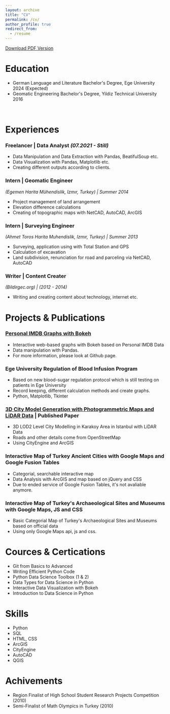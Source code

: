```yaml
---
layout: archive
title: "CV"
permalink: /cv/
author_profile: true
redirect_from:
  - /resume
---
```


[Download PDF Version](files/cv.pdf)

Education
======
* German Language and Literature Bachelor's Degree, Ege University 2024 (Expected)
* Geomatic Engineering Bachelor's Degree, Yildiz Technical University 2016

<br>

Experiences
======
### **Freelancer | Data Analyst** *(07.2021 - Still)*
  * Data Manipulation and Data Extraction with Pandas, BeatifulSoup etc.
  * Data Visualization with Pandas, Matplotlib etc.
  * Creating different outputs according to clients.

### **Intern | Geomatic Engineer**
*(Egemen Harita Mühendislik, Izmır, Turkey) | Summer 2014*

  * Project management of land arrangement
  * Elevation difference calculations
  * Creating of topographic maps with NetCAD, AutoCAD, ArcGIS

### **Intern | Surveying Engineer**
*(Ahmet Toros Harita Muhendislik, Izmır, Turkey) | Summer 2013*
  * Surveying, application using with Total Station and GPS
  * Calculation of excavation
  * Land subdivision, renunciation for road and parceling via NetCAD, AutoCAD

### **Writer | Content Creater**
*(Bildirgec.org) | (2012 - 2014)*
  * Writing and creating content about technology, internet etc.
  
Projects & Publications
======
### **[Personal IMDB Graphs with Bokeh](https://github.com/angelsdemos/Personal-IMDB-Graphs-with-Bokeh)**
  * Interactive web-based graphs with Bokeh based on Personal IMDB Data
  * Data manipulation with Pandas.
  * For more information, please look at Github page.

### Ege University Regulation of Blood Infusion Program
  * Based on new blood-sugar regulation protocol which is still testing on patients in Ege University
  * Record keeping, different calculation methods and create graphs.
  * Python, Matplotlib, Tkinter

### [3D City Model Generation with Photogrammetric Maps and LiDAR Data](files/3b_modelling_bildiri.pdf) | Published Paper
  * 3D LOD2 Level City Modelling in Karakoy Area in Istanbul with LiDAR Data
  * Roads and other details come from OpenStreetMap
  * Using CityEngine and ArcGIS

### Interactive Map of Turkey Ancient Cities with Google Maps and Google Fusion Tables
  * Categorial, searchable interactive map
  * Data Analysis with ArcGIS and map based on jQuery and CSS
  * Due to ended service of Google Fusion Tables, it's not avaliable anymore.

### Interactive Map of Turkey's Archaeological Sites and Museums with Google Maps, JS and CSS
  * Basic Categorial Map of Turkey's Archaeological Sites and Museums based on official data
  * Using only Google Maps api, js and css.

Cources & Certications
======
*  Git from Basics to Advanced
*  Writing Efficient Python Code
*  Python Data Science Toolbox (1 & 2)
*  Data Types for Data Science in Python
*  Interactive Data Visualization with Bokeh
*  Introduction to Data Science in Python

Skills
======
* Python
* SQL
* HTML, CSS
* ArcGIS
* CityEngine
* AutoCAD
* QGIS


Achivements
======
* Region Finalist of High School Student Research Projects Competition (2010)
* Semi-Finalist  of Math Olympics in Turkey (2010)
